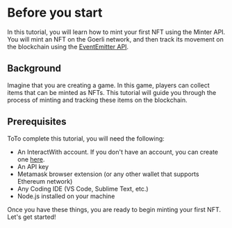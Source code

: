 # Before you start

In this tutorial, you will learn how to mint your first NFT using the Minter API. You will mint an NFT on the Goerli network, and then track its movement on the blockchain using the [EventEmitter API](/docs/api/getting-started/event-emitters).

## Background

Imagine that you are creating a game. In this game, players can collect items that can be minted as NFTs. This tutorial will guide you through the process of minting and tracking these items on the blockchain.

## Prerequisites

ToTo complete this tutorial, you will need the following:

- An InteractWith account. If you don't have an account, you can create one [here](https://app.interactwith.io/register).
- An API key
- Metamask browser extension (or any other wallet that supports Ethereum network)
- Any Coding IDE (VS Code, Sublime Text, etc.)
- Node.js installed on your machine

Once you have these things, you are ready to begin minting your first NFT. Let's get started!
